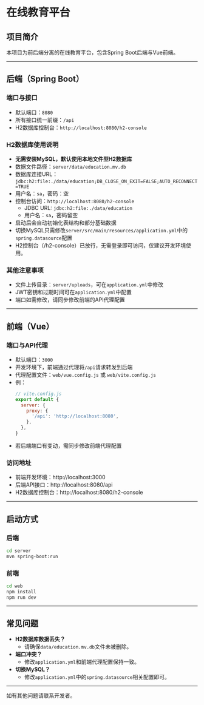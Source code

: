 # 在线教育平台

## 项目简介
本项目为前后端分离的在线教育平台，包含Spring Boot后端与Vue前端。

---

## 后端（Spring Boot）

### 端口与接口
- 默认端口：`8080`
- 所有接口统一前缀：`/api`
- H2数据库控制台：`http://localhost:8080/h2-console`

### H2数据库使用说明
- **无需安装MySQL，默认使用本地文件型H2数据库**
- 数据文件路径：`server/data/education.mv.db`
- 数据库连接URL：`jdbc:h2:file:./data/education;DB_CLOSE_ON_EXIT=FALSE;AUTO_RECONNECT=TRUE`
- 用户名：`sa`，密码：空
- 控制台访问：`http://localhost:8080/h2-console`
  - JDBC URL: `jdbc:h2:file:./data/education`
  - 用户名：`sa`，密码留空
- 启动后会自动初始化表结构和部分基础数据
- 切换MySQL只需修改`server/src/main/resources/application.yml`中的`spring.datasource`配置
- H2控制台（/h2-console）已放行，无需登录即可访问，仅建议开发环境使用。

### 其他注意事项
- 文件上传目录：`server/uploads`，可在`application.yml`中修改
- JWT密钥和过期时间可在`application.yml`中配置
- 端口如需修改，请同步修改前端的API代理配置

---

## 前端（Vue）

### 端口与API代理
- 默认端口：`3000`
- 开发环境下，前端通过代理将`/api`请求转发到后端
- 代理配置文件：`web/vue.config.js` 或 `web/vite.config.js`
- 例：
  ```js
  // vite.config.js
  export default {
    server: {
      proxy: {
        '/api': 'http://localhost:8080',
      },
    },
  }
  ```
- 若后端端口有变动，需同步修改前端代理配置

### 访问地址
- 前端开发环境：http://localhost:3000
- 后端API接口：http://localhost:8080/api
- H2数据库控制台：http://localhost:8080/h2-console

---

## 启动方式

### 后端
```bash
cd server
mvn spring-boot:run
```

### 前端
```bash
cd web
npm install
npm run dev
```

---

## 常见问题
- **H2数据库数据丢失？**
  - 请确保`data/education.mv.db`文件未被删除。
- **端口冲突？**
  - 修改`application.yml`和前端代理配置保持一致。
- **切换MySQL？**
  - 修改`application.yml`中的`spring.datasource`相关配置即可。

---

如有其他问题请联系开发者。 